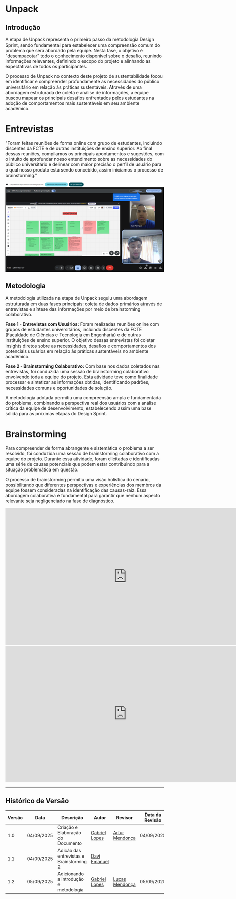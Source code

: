 # Unpack

## Introdução

A etapa de Unpack representa o primeiro passo da metodologia Design Sprint, sendo fundamental para estabelecer uma compreensão comum do problema que será abordado pela equipe. Nesta fase, o objetivo é "desempacotar" todo o conhecimento disponível sobre o desafio, reunindo informações relevantes, definindo o escopo do projeto e alinhando as expectativas de todos os participantes.

O processo de Unpack no contexto deste projeto de sustentabilidade focou em identificar e compreender profundamente as necessidades do público universitário em relação às práticas sustentáveis. Através de uma abordagem estruturada de coleta e análise de informações, a equipe buscou mapear os principais desafios enfrentados pelos estudantes na adoção de comportamentos mais sustentáveis em seu ambiente acadêmico.
# Entrevistas
"Foram feitas reuniões de forma online com grupo de estudantes, incluindo discentes da FCTE e de outras instituições de ensino superior. Ao final dessas reuniões, compilamos os principais apontamentos e sugestões, com o intuito de aprofundar nosso entendimento sobre as necessidades do público universitário e delinear com maior precisão o perfil de usuário para o qual nosso produto está sendo concebido, assim iniciamos o processo de brainstorming."

<p align="center">
  <img src="https://raw.githubusercontent.com/UnBArqDsw2025-2-Turma02/2025.2_T02_G4_SustentabilidadeJ-_Entrega_01/refs/heads/addentrevista/assets/foco_2/Entrevista_Brainstorming.png" width="600">
</p>

## Metodologia

A metodologia utilizada na etapa de Unpack seguiu uma abordagem estruturada em duas fases principais: coleta de dados primários através de entrevistas e síntese das informações por meio de brainstorming colaborativo.

**Fase 1 - Entrevistas com Usuários:**
Foram realizadas reuniões online com grupos de estudantes universitários, incluindo discentes da FCTE (Faculdade de Ciências e Tecnologia em Engenharia) e de outras instituições de ensino superior. O objetivo dessas entrevistas foi coletar insights diretos sobre as necessidades, desafios e comportamentos dos potenciais usuários em relação às práticas sustentáveis no ambiente acadêmico.

**Fase 2 - Brainstorming Colaborativo:**
Com base nos dados coletados nas entrevistas, foi conduzida uma sessão de brainstorming colaborativo envolvendo toda a equipe do projeto. Esta atividade teve como finalidade processar e sintetizar as informações obtidas, identificando padrões, necessidades comuns e oportunidades de solução.

A metodologia adotada permitiu uma compreensão ampla e fundamentada do problema, combinando a perspectiva real dos usuários com a análise crítica da equipe de desenvolvimento, estabelecendo assim uma base sólida para as próximas etapas do Design Sprint.

# Brainstorming
Para compreender de forma abrangente e sistemática o problema a ser resolvido, foi conduzida uma sessão de brainstorming colaborativo com a equipe do projeto. Durante essa atividade, foram elicitadas e identificadas uma série de causas potenciais que podem estar contribuindo para a situação problemática em questão.

O processo de brainstorming permitiu uma visão holística do cenário, possibilitando que diferentes perspectivas e experiências dos membros da equipe fossem consideradas na identificação das causas-raiz. Essa abordagem colaborativa é fundamental para garantir que nenhum aspecto relevante seja negligenciado na fase de diagnóstico.

<iframe width="768" height="432" src="https://miro.com/app/board/uXjVJM7mH34=/?share_link_id=766348904323" frameborder="0" scrolling="no" allow="fullscreen; clipboard-read; clipboard-write" allowfullscreen></iframe>

<iframe width="768" height="432" src="https://miro.com/app/live-embed/uXjVJM7utN8=/?embedMode=view_only_without_ui&moveToViewport=-5160%2C309%2C2457%2C1168&embedId=244342315985" frameborder="0" scrolling="no" allow="fullscreen; clipboard-read; clipboard-write" allowfullscreen></iframe>

---

## **Histórico de Versão**

| Versão | Data       | Descrição | Autor | Revisor | Data da Revisão |
|--------|------------|-----------|--------|---------|-----------------|
| 1.0    | 04/09/2025| Criação e Elaboração do Documento | [Gabriel Lopes](https://github.com/BrzGab) | [Artur Mendonça](https://github.com/ArtyMend07) | 04/09/2025 |
| 1.1   | 04/09/2025| Adicão das entrevistas e Brainstorming 2 | [Davi Emanuel](https://github.com/daviRolvr) | 
| 1.2    | 05/09/2025| Adicionando a introdução e metodologia | [Gabriel Lopes](https://github.com/BrzGab) | [Lucas Mendonça](https://github.com/lucasarruda9) | 05/09/2025 |

